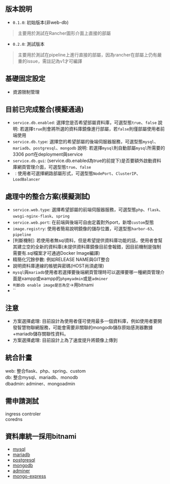 ###

## 版本說明
* `0.1.0`: 初始版本(非web-db)
> 主要用於測試在Rancher圖形介面上直接的部屬
* `0.2.0`: 測試版本
> 主要用於測試在pipeline上進行直接的部屬，因為rancher在部屬上仍有嚴重的issue，需註記為v1才可編譯

## 基礎固定設定
* 資源限制管理

## 目前已完成整合(模擬通過)
* `service.db.enabled`: 選擇您是否希望部屬資料庫，可選型態`true`、`false`
說明: 若選擇`true`則會將所選的資料庫鏡像進行部屬，若`false`則僅部屬使用者前端使用
* `service.db.type`: 選擇您的希望部屬的後端伺服器服務，可選型態`mysql`、`mariadb`、`postgresql`、`mongodb`
說明: 若選擇`mysql`則自動部屬`mysql`所需要的3306 port在deployment與service
* `service.db.gui`: (service.db.enabled為true的前提下)是否要額外啟動資料庫網頁管理介面，可選型態`true`、`false`
* ` `: 使用者可選擇網路部屬形式，可選型態`NodePort`、`ClusterIP`、`LoadBalancer`

## 處理中的整合方案(模擬測試)
* `service.web.type`: 選擇希望部屬的前端伺服器服務，可選型態`php`、`flask`、`uwsgi-nginx-flask`、`spring`
* `service.web.port`: 在前端與後端可自由定義對外port，新增`custom`型態
* `image.registry`: 使用者簡易說明鏡像的儲存位置，可選型態`harbor-63`、`pipeline`
* [判斷機制]: 若使用者無sql資料，但是希望提供資料庫功能的話，使用者會幫其建立空的全新的資料庫(未提供資料庫鏡像目前會報錯，因目前機制是強制需要有.sql檔案才可通過Docker Image編譯)
* 精簡化冗餘參數: 例如RELEASE NAME與GIT整合
* 說明資料庫連線的帳號與密碼(HOST尚須處理)
* `mysql`與`mariadb`使用者若選擇要後端網頁管理時可以選擇要哪一種網頁管理介面是xampp或wampp的`phpmyadmin`或是`adminer`
* `判斷db enable image是否為空`->用bitnami
* ``

## 注意
* 方案選擇處理: 目前設計為使用者僅可使用最多一個資料庫，例如使用者要開發智慧物聯網服務，可能會需要非關聯的mongodb儲存原始感測器數據+mariadb儲存關聯性資料。
* 方案選擇處理: 目前設計上為了速度提升將鏡像上傳到

## 統合計畫
web: 整合flask、php、spring、custom  
db: 整合mysql、mariadb、monodb  
dbadmin: adminer、mongoadmin

## 需申請測試
ingress controler  
coredns  

## 資料庫統一採用bitnami
* [mysql](https://hub.docker.com/r/bitnami/mysql/)
* [mariadb](https://hub.docker.com/r/bitnami/mariadb)
* [postgresql](https://hub.docker.com/r/bitnami/postgresql)
* [mongodb](https://hub.docker.com/r/bitnami/mongodb)
* [adminer](https://hub.docker.com/_/adminer)
* [mongo-express](https://hub.docker.com/_/mongo-express)
